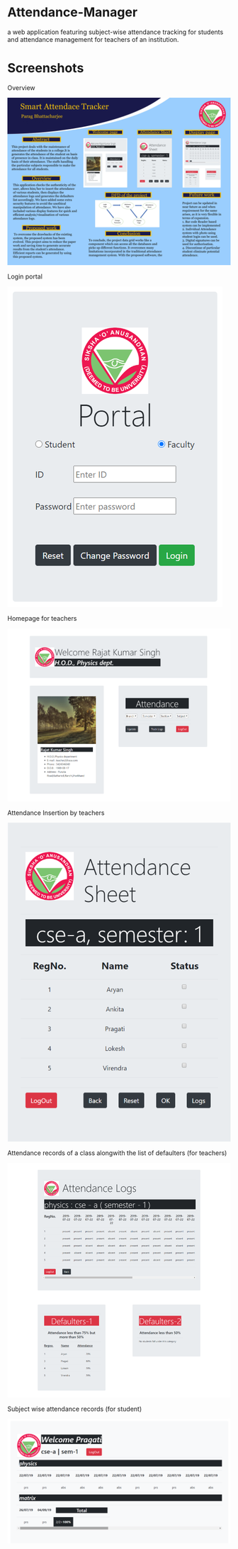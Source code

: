 # Attendance-Manager
a web application featuring subject-wise attendance tracking for students and attendance management for teachers of an institution. 

# Screenshots

Overview

![](assets/images/poster.jpg)

Login portal

![](assets/images/login.png)

Homepage for teachers

![](assets/images/welcome.png)

Attendance Insertion by teachers

![](assets/images/sheet.png)

Attendance records of a class alongwith the list of defaulters (for teachers)

![](assets/images/display1.png)

Subject wise attendance records (for student)

![](assets/images/display2.png)
